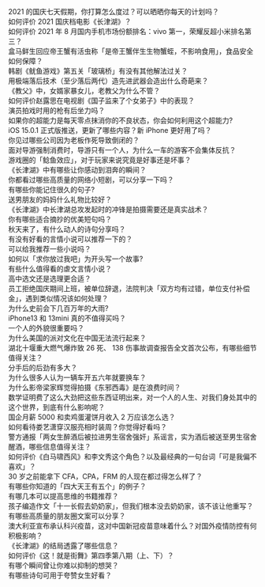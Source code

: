 2021 的国庆七天假期，你打算怎么度过？可以晒晒你每天的计划吗？  
如何评价 2021 国庆档电影《长津湖》？  
如何评价 2021 年 8 月国内手机市场份额排名：vivo 第一，荣耀反超小米排名第三？  
盒马鲜生回应帝王蟹有活虫称「是帝王蟹伴生生物蟹蛭，不影响食用」，食品安全如何保障？  
韩剧《鱿鱼游戏》第五关「玻璃桥」有没有其他解法过关？  
用极端落后技术（至少落后两代）造先进武器会造出什么奇葩来？  
《教父》中，女婿家暴女儿，老教父为什么不管？  
如何评价赵露思在电视剧《国子监来了个女弟子》中的表现？  
演员拍戏时用的枪有后坐力吗？  
如果你的超能力是每天零点抹消你的不良状态，你会如何利用这个超能力?  
iOS 15.0.1 正式版推送，更新了哪些内容？新 iPhone 更好用了吗？  
你见过哪些公司因为老板作死导致倒闭的？  
面对导游强制消费时，导游只有一个人，为什么一车的游客不会集体反抗？  
游戏圈的「鲶鱼效应」，对于玩家来说究竟是好事还是坏事？  
《长津湖》中有哪些让你感动到泪奔的瞬间？  
你都看过哪些高质量的网络小短剧，可以分享一下吗？  
有哪些你能记住很久的句子?  
送男朋友的妈妈什么礼物比较好？  
《长津湖》中长津湖总攻发起时的冲锋是拍摄需要还是真实战术？  
你有哪些适合摘抄的优美短句吗？  
秋天来了，有什么动人的诗句分享吗？  
有没有好看的言情小说可以推荐一下的？  
可以给我推荐一些小说吗？  
如何以「求你放过我吧」为开头写一个故事?  
有些什么值得看的虐文言情小说？  
高中选文还是选理更合适？  
员工拒绝国庆期间上班，被单位辞退，法院判决「双方均有过错，单位支付补偿金」，遇到类似情况该如何处理？  
为什么史前会下几百万年的大雨?  
iPhone13 和 13mini 真的不值得买吗？  
一个人的外貌很重要吗？  
为什么美国的派对文化在中国无法流行起来？  
湖北十堰重大燃气爆炸致 26 死、 138 伤事故调查报告全文首次公布，有哪些细节值得关注？  
分手后的后劲有多大？  
为什么很多人认为一辆车开五六年就要换车？  
为什么影帝梁家辉觉得拍摄《东邪西毒》是在浪费时间？  
数学证明费了这么大劲把这些东西证明出来，对一个人的人生、对我们身处其中的这个世界，到底有什么影响呢？  
国企月薪  5000 和卖鸡蛋灌饼月收入 2 万应该怎么选？  
如何看待娄艺潇穿汉服亮相时装周？你觉得好看吗？  
警方通报「两女生醉酒后被拉进男生宿舍强奸」系谣言，实为酒后被送至男生宿舍醒酒，哪些信息值得关注？  
如何评价《白马啸西风》和李文秀这个角色？以及最经典的一句台词「可是我偏不喜欢」？  
30 岁之前能拿下 CFA，CPA，FRM 的人现在都过得怎么样了？  
有哪些你知道的「四大天王有五个」的例子？  
有哪几本可以提高思维的书籍推荐？  
孩子编造作文「十一长假去奶奶家」，但我们根本没去奶奶家，该不该让他重写？  
有哪些高质量的朋友圈文案可以分享？  
澳大利亚宣布承认科兴疫苗，这对中国新冠疫苗意味着什么？对国外疫情防控有何积极影响？  
《长津湖》的结局透露了哪些信息？  
如何评价《这！就是街舞》第四季第八期（上、下）？  
有哪个瞬间曾让你难以抑制的想哭？  
有哪些诗句可用于夸赞女生好看？  
